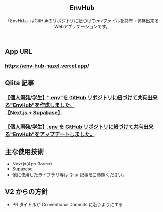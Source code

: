 <h2 align="center">EnvHub</h2>
<p align="center">「EnvHub」はGitHubのリポジトリに紐づけてenvファイルを共有・保存出来るWebアプリケーションです。</p>
<br>

## App URL

### https://env-hub-hazel.vercel.app/

## Qiita 記事

### [【個人開発/学生】".env"を GitHub リポジトリに紐づけて共有出来る"EnvHub"を作成しました。<br>【Next.js + Supabase】](https://qiita.com/warabimochi_26/items/0c86ea1e6dfb84fb1c4a)

### [【個人開発/学生】.env を GitHub リポジトリに紐づけて共有出来る"EnvHub"をアップデートしました。](https://qiita.com/warabimochi_26/items/77549de7c8c40284a8bc)

## 主な使用技術

- Next.js(App Router)
- Supabase
- 他に使用したライブラリ等は Qiita 記事をご参照ください。

## V2 からの方針

- PR タイトルが Conventional Commits に沿うようにする
